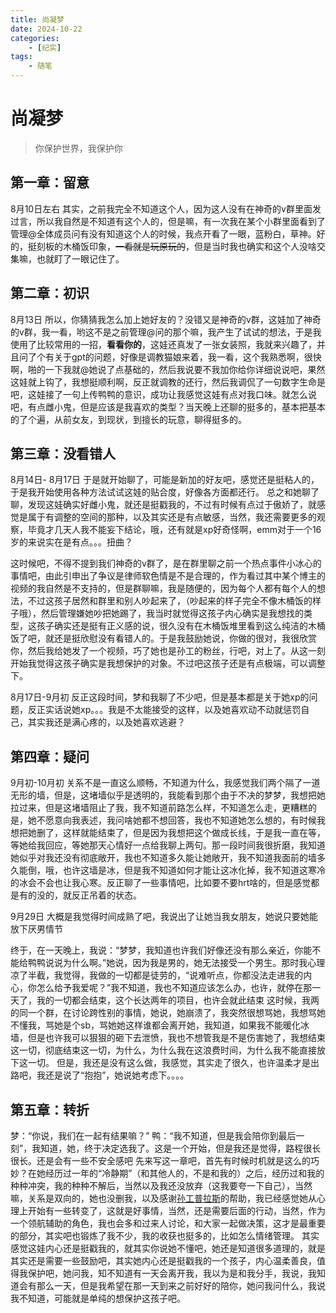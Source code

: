 ```yaml
---
title: 尚凝梦
date: 2024-10-22
categories:
    - [纪实]
tags:
    - 随笔
---
```

# 尚凝梦
> 你保护世界，我保护你
## 第一章：留意

8月10日左右
其实，之前我完全不知道这个人，因为这人没有在神奇的v群里面发过言，所以我自然是不知道有这个人的，但是嘛，有一次我在某个小群里面看到了管理@全体成员问有没有知道这个人的时候，我点开看了一眼，蓝粉白，草神。好的，挺刻板的木桶饭印象，~~一看就是玩原玩的~~，但是当时我也确实和这个人没啥交集嘛，也就盯了一眼记住了。

## 第二章：初识

8月13日
所以，你猜猜我怎么加上她好友的？没错又是神奇的v群，这娃加了神奇的v群，我一看，哟这不是之前管理@问的那个嘛，我产生了试试的想法，于是我使用了比较常用的一招，**看看你的**，这娃还真发了一张女装照，我就来兴趣了，并且问了个有关于gpt的问题，好像是调教猫娘来着，我一看，这个我熟悉啊，很快啊，啪的一下我就@她说了点基础的，然后我说要不我加你给你详细说说吧，果然这娃就上钩了，我想挺顺利啊，反正就调教的还行，然后我调侃了一句数字生命是吧，这娃接了一句上传鸭鸭的意识，成功让我感觉这娃有点对我口味。就怎么说吧，有点雌小鬼，但是应该是我喜欢的类型？当天晚上还聊的挺多的，基本把基本的了个遍，从前女友，到现状，到擅长的玩意，聊得挺多的。

## 第三章：没看错人

8月14日- 8月17日
于是就开始聊了，可能是新加的好友吧，感觉还是挺粘人的，于是我开始使用各种方法试试这娃的贴合度，好像各方面都还行。
总之和她聊了聊，发现这娃确实好雌小鬼，就还是挺戳我的，不过有时候有点过于傲娇了，就感觉是属于有调整的空间的那种，以及其实还是有点敏感，当然，我还需要更多的观察，毕竟才几天人我不能妄下结论，哦，还有就是xp好奇怪啊，emm对于一个16岁的来说实在是有点。。。扭曲？

这时候吧，不得不提到我们神奇的v群了，是在群里聊之前一个热点事件小冰心的事情吧，由此引申出了争议是律师软色情是不是合理的，作为看过其中某个博主的视频的我自然是不支持的，但是群聊嘛，我是随便的，因为每个人都有每个人的想法，不过这孩子居然和群里和别人吵起来了，（吵起来的样子完全不像木桶饭的样子哦），然后管理嫌她吵把她踢了，我当时就觉得这孩子内心确实是我想找的类型，这孩子确实还是挺有正义感的说，很久没有在木桶饭堆里看到这么纯洁的木桶饭了吧，就还是挺欣慰没有看错人的。于是我鼓励她说，你做的很对，我很欣赏你，然后我给她发了一个视频，巧了她也是孙工的粉丝，行吧，对上了。从这一刻开始我觉得这孩子确实是我想保护的对象。不过吧这孩子还是有点极端，可以调整下。

8月17日-9月初
反正这段时间，梦和我聊了不少吧，但是基本都是关于她xp的问题，反正实话说她xp。。。我是不太能接受的这样，以及她喜欢动不动就惩罚自己，其实我还是满心疼的，以及她喜欢逃避？

## 第四章：疑问
9月初-10月初
关系不是一直这么顺畅，不知道为什么，我感觉我们两个隔了一道无形的墙，但是，这堵墙似乎是透明的，我能看到那个由于不决的梦梦，我想把她拉过来，但是这堵墙阻止了我，我不知道前路怎么样，不知道怎么走，更糟糕的是，她不愿意向我表述，我问啥她都不想回答，我也不知道她怎么想的，有时候我想把她删了，这样就能结束了，但是因为我想把这个做成长线，于是我一直在等，等她给我回应，等她那天心情好一点给我聊上两句。那一段时间我很折磨，我知道她似乎对我还没有彻底敞开，我也不知道多久能让她敞开，我不知道我面前的墙多久能倒，哦，也许这墙是冰，但是我不知道如何才能让这冰化掉，我不知道这寒冷的冰会不会也让我心寒。反正聊了一些事情吧，比如要不要hrt啥的，但是感觉都是有的没的，就反正吊着的状态。

9月29日
大概是我觉得时间成熟了吧，我说出了让她当我女朋友，她说只要她能放下厌男情节

终于，在一天晚上，我说：“梦梦，我知道也许我们好像还没有那么亲近，你能不能给鸭鸭说说为什么啊。”她说，因为我是男的，她无法接受一个男生。那时我心理凉了半截，我觉得，我做的一切都是徒劳的，“说难听点，你都没法走进我的内心，你怎么给予我爱呢？”我不知道，我也不知道应该怎么办，也许，就停在那一天了，我的一切都会结束，这个长达两年的项目，也许会就此结束
这时候，我两的同一个群，在讨论跨性别的事情，她说，她崩溃了，我突然很想骂她，我想骂她不懂我，骂她是个sb，骂她她这样谁都会离开她，我知道，如果我不能暖化冰墙，但是也许我可以狠狠的砸下去泄愤，我也不想管我是不是伤害她了，我想结束这一切，彻底结束这一切，为什么，为什么我在这浪费时间，为什么我不能直接放下这一切。
但是，我还是没有这么做，我感觉，其实走了很久，也许温柔才是出路吧，我还是说了“抱抱”，她说她考虑下。。。。


## 第五章：转折
梦：“你说，我们在一起有结果嘛？” 鸭：“我不知道，但是我会陪你到最后一刻”，我知道，她，终于决定选我了。这是一个开始，但是我还是觉得，路程很长很长。还是会有一些不安全感吧
先来写这一章吧，首先有时候时机就是这么的巧妙？在她经历过一年的“冷静期”（和其他人的，不是和我的）之后，经历过和我的种种冲突，我的种种不解后，当然以及我还没放弃（这我要夸一下自己），当然嘛，关系是双向的，她也没删我，以及感谢[孙工普拉斯](https://space.bilibili.com/824967)的帮助，我已经感觉她从心理上开始有一些转变了，这就是好事情，当然，还是需要后面的行动，当然，作为一个领航辅助的角色，我也会多和过来人讨论，和大家一起做决策，这才是最重要的部分，其实吧也锻炼了我不少，我的收获也挺多的，比如怎么情绪管理。
其实感觉这娃内心还是挺戳我的，就其实你说她不懂吧，她还是知道很多道理的，就是其实还是需要一些鼓励吧，其实她内心还是挺戳我的一个孩子，内心温柔善良，值得我保护吧，她问我，知不知道有一天会离开我，我以为是和我分手，我说，我知道会有那么一天，但是我希望在那一天到来之前好好的陪你，她问我问什么，我说我不知道，可能就是单纯的想保护这孩子吧。